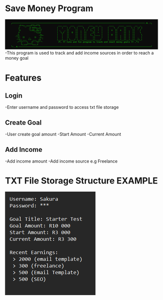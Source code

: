 # Save Money Program
![](https://github.com/Jinx0110/MoneySaveDraft1/blob/main/MoneySaveV1.png)
-This program is used to track and add income sources in order to reach a money goal

# Features
## Login
-Enter username and password to access txt file storage

## Create Goal
-User create goal amount
-Start Amount
-Current Amount

## Add Income
-Add income amount
-Add income source e.g Freelance

# TXT File Storage Structure EXAMPLE
![](https://github.com/Jinx0110/MoneySaveDraft1/blob/main/MoneySaveTXTFileStructure.png?raw=true)

